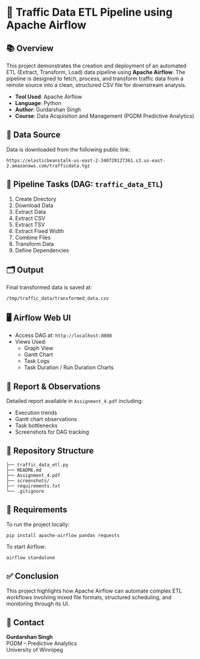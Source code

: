# 🚦 Traffic Data ETL Pipeline using Apache Airflow

## 📚 Overview

This project demonstrates the creation and deployment of an automated ETL (Extract, Transform, Load) data pipeline using **Apache Airflow**. The pipeline is designed to fetch, process, and transform traffic data from a remote source into a clean, structured CSV file for downstream analysis.

- **Tool Used**: Apache Airflow
- **Language**: Python
- **Author**: Gurdarshan Singh
- **Course**: Data Acquisition and Management (PGDM Predictive Analytics)

## 🔗 Data Source

Data is downloaded from the following public link:

```
https://elasticbeanstalk-us-east-2-340729127361.s3.us-east-2.amazonaws.com/trafficdata.tgz
```

## 🔧 Pipeline Tasks (DAG: `traffic_data_ETL`)

1. Create Directory
2. Download Data
3. Extract Data
4. Extract CSV
5. Extract TSV
6. Extract Fixed Width
7. Combine Files
8. Transform Data
9. Define Dependencies

## 🗂 Output

Final transformed data is saved at:
```
/tmp/traffic_data/transformed_data.csv
```

## 🖥 Airflow Web UI

- Access DAG at: `http://localhost:8080`
- Views Used:
  - Graph View
  - Gantt Chart
  - Task Logs
  - Task Duration / Run Duration Charts

## 📝 Report & Observations

Detailed report available in `Assignment_4.pdf` including:
- Execution trends
- Gantt chart observations
- Task bottlenecks
- Screenshots for DAG tracking

## 📂 Repository Structure

```
├── traffic_data_etl.py
├── README.md
├── Assignment_4.pdf
├── screenshots/
├── requirements.txt
└── .gitignore
```

## 🧾 Requirements

To run the project locally:
```
pip install apache-airflow pandas requests
```

To start Airflow:
```
airflow standalone
```

## ✅ Conclusion

This project highlights how Apache Airflow can automate complex ETL workflows involving mixed file formats, structured scheduling, and monitoring through its UI.

## 📧 Contact

**Gurdarshan Singh**  
PGDM – Predictive Analytics  
University of Winnipeg